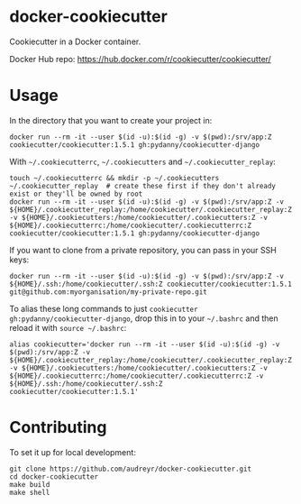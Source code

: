 # docker-cookiecutter

Cookiecutter in a Docker container.

Docker Hub repo: https://hub.docker.com/r/cookiecutter/cookiecutter/

# Usage

In the directory that you want to create your project in:
```
docker run --rm -it --user $(id -u):$(id -g) -v $(pwd):/srv/app:Z cookiecutter/cookiecutter:1.5.1 gh:pydanny/cookiecutter-django
```

With `~/.cookiecutterrc`, `~/.cookiecutters` and `~/.cookiecutter_replay`:
```
touch ~/.cookiecutterrc && mkdir -p ~/.cookiecutters ~/.cookiecutter_replay  # create these first if they don't already exist or they'll be owned by root
docker run --rm -it --user $(id -u):$(id -g) -v $(pwd):/srv/app:Z -v ${HOME}/.cookiecutter_replay:/home/cookiecutter/.cookiecutter_replay:Z -v ${HOME}/.cookiecutters:/home/cookiecutter/.cookiecutters:Z -v ${HOME}/.cookiecutterrc:/home/cookiecutter/.cookiecutterrc:Z cookiecutter/cookiecutter:1.5.1 gh:pydanny/cookiecutter-django
```

If you want to clone from a private repository, you can pass in your SSH keys:
```
docker run --rm -it --user $(id -u):$(id -g) -v $(pwd):/srv/app:Z -v ${HOME}/.ssh:/home/cookiecutter/.ssh:Z cookiecutter/cookiecutter:1.5.1 git@github.com:myorganisation/my-private-repo.git
```

To alias these long commands to just `cookiecutter gh:pydanny/cookiecutter-django`, drop this in to your `~/.bashrc` and then reload it with `source ~/.bashrc`:
```
alias cookiecutter='docker run --rm -it --user $(id -u):$(id -g) -v $(pwd):/srv/app:Z -v ${HOME}/.cookiecutter_replay:/home/cookiecutter/.cookiecutter_replay:Z -v ${HOME}/.cookiecutters:/home/cookiecutter/.cookiecutters:Z -v ${HOME}/.cookiecutterrc:/home/cookiecutter/.cookiecutterrc:Z -v ${HOME}/.ssh:/home/cookiecutter/.ssh:Z cookiecutter/cookiecutter:1.5.1'
```

# Contributing

To set it up for local development:

```
git clone https://github.com/audreyr/docker-cookiecutter.git
cd docker-cookiecutter
make build
make shell
```
